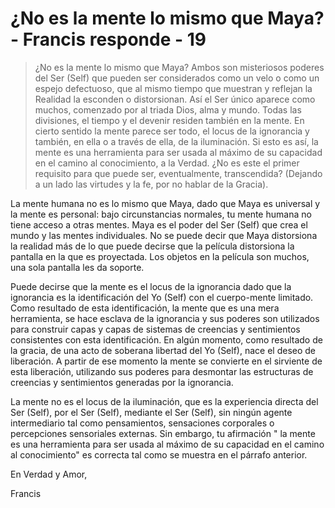# ¿No es la mente lo mismo que Maya? - Francis responde - 19

>¿No es la mente lo mismo que Maya? Ambos son misteriosos poderes del Ser (Self) que pueden ser considerados como un velo o como un espejo defectuoso, que al mismo tiempo que muestran y reflejan la Realidad la esconden o distorsionan. Así el Ser único aparece como muchos, comenzado por al triada Dios, alma y mundo. Todas las divisiones, el tiempo y el devenir residen también en la mente. En cierto sentido la mente parece ser todo, el locus de la ignorancia y también, en ella o a través de ella, de la iluminación. Si esto es así, la mente es una herramienta para ser usada al máximo de su capacidad en el camino al conocimiento, a la Verdad. ¿No es este el primer requisito para que puede ser, eventualmente, transcendida? (Dejando a un lado las virtudes y la fe, por no hablar de la Gracia).

La mente humana no es lo mismo que Maya, dado que Maya es universal y la mente es personal: bajo circunstancias normales, tu mente humana no tiene acceso a otras mentes. Maya es el poder del Ser (Self) que crea el mundo y las mentes individuales. No se puede decir que Maya distorsiona la realidad más de lo que puede decirse que la película distorsiona la pantalla en la que es proyectada. Los objetos en la película son muchos, una sola pantalla les da soporte.

Puede decirse que la mente es el locus de la ignorancia dado que la ignorancia es la identificación del Yo (Self) con el cuerpo-mente limitado. Como resultado de esta identificación, la mente que es una mera herramienta, se hace esclava de la ignorancia y sus poderes son utilizados para construir capas y capas de sistemas de creencias y sentimientos consistentes con esta identificación. En algún momento, como resultado de la gracia, de una acto de soberana libertad del Yo (Self), nace el deseo de liberación. A partir de ese momento la mente se convierte en el sirviente de esta liberación, utilizando sus poderes para desmontar las estructuras de creencias y sentimientos generadas por la ignorancia.

La mente no es el locus de la iluminación, que es la experiencia directa del Ser (Self), por el Ser (Self), mediante el Ser (Self), sin ningún agente intermediario tal como pensamientos, sensaciones corporales o percepciones sensoriales externas. Sin embargo, tu afirmación " la mente es una herramienta para ser usada al máximo de su capacidad en el camino al conocimiento" es correcta tal como se muestra en el párrafo anterior.

En Verdad y Amor,

Francis